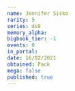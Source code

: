 ```yaml
---
name: Jennifer Sisko
rarity: 5
series: ds9
memory_alpha:
bigbook_tier: -1
events: 0
in_portal:
date: 16/02/2021
obtained: Pack
mega: false
published: true
---
```



